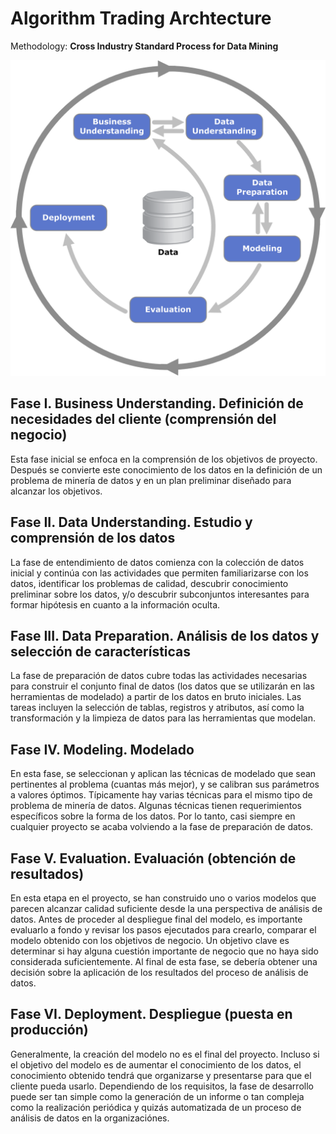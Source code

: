 # Algorithm Trading Archtecture

Methodology: **Cross Industry Standard Process for Data Mining**

![CRIPS-DM](img/CRISP_DM.png)


## Fase I. Business Understanding. Definición de necesidades del cliente (comprensión del negocio)
Esta fase inicial se enfoca en la comprensión de los objetivos de proyecto. Después se convierte este conocimiento de los datos en la definición de un problema de minería de datos y en un plan preliminar diseñado para alcanzar los objetivos.

## Fase II. Data Understanding. Estudio y comprensión de los datos
La fase de entendimiento de datos comienza con la colección de datos inicial y continúa con las actividades que permiten familiarizarse con los datos, identificar los problemas de calidad, descubrir conocimiento preliminar sobre los datos, y/o descubrir subconjuntos interesantes para formar hipótesis en cuanto a la información oculta.
 
## Fase III. Data Preparation. Análisis de los datos y selección de características
La fase de preparación de datos cubre todas las actividades necesarias para construir el conjunto final de datos (los datos que se utilizarán en las herramientas de modelado) a partir de los datos en bruto iniciales. Las tareas incluyen la selección de tablas, registros y atributos, así como la transformación y la limpieza de datos para las herramientas que modelan.

## Fase IV. Modeling. Modelado
En esta fase, se seleccionan y aplican las técnicas de modelado que sean pertinentes al problema (cuantas más mejor), y se calibran sus parámetros a valores óptimos. Típicamente hay varias técnicas para el mismo tipo de problema de minería de datos. Algunas técnicas tienen requerimientos específicos sobre la forma de los datos. Por lo tanto, casi siempre en cualquier proyecto se acaba volviendo a la fase de preparación de datos.

## Fase V. Evaluation. Evaluación (obtención de resultados)
En esta etapa en el proyecto, se han construido uno o varios modelos que parecen alcanzar calidad suficiente desde la una perspectiva de análisis de datos.
Antes de proceder al despliegue final del modelo, es importante evaluarlo a fondo y revisar los pasos ejecutados para crearlo, comparar el modelo obtenido con los objetivos de negocio. Un objetivo clave es determinar si hay alguna cuestión importante de negocio que no haya sido considerada suficientemente. Al final de esta fase, se debería obtener una decisión sobre la aplicación de los resultados del proceso de análisis de datos.

## Fase VI. Deployment. Despliegue (puesta en producción)
Generalmente, la creación del modelo no es el final del proyecto. Incluso si el objetivo del modelo es de aumentar el conocimiento de los datos, el conocimiento obtenido tendrá que organizarse y presentarse para que el cliente pueda usarlo. Dependiendo de los requisitos, la fase de desarrollo puede ser tan simple como la generación de un informe o tan compleja como la realización periódica y quizás automatizada de un proceso de análisis de datos en la organizaciónes.


